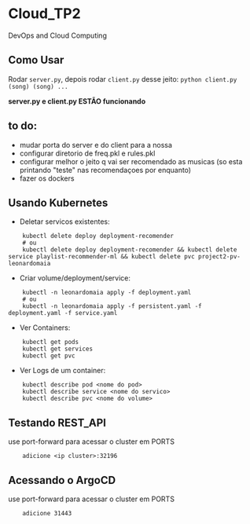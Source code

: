 # Cloud_TP2
DevOps and Cloud Computing

## Como Usar

Rodar ``server.py``, depois rodar ``client.py`` desse jeito: ``python client.py (song) (song) ...``

**server.py e client.py ESTÃO funcionando**

## to do:

- mudar porta do server e do client para a nossa
- configurar diretorio de freq.pkl e rules.pkl
- configurar melhor o jeito q vai ser recomendado as musicas (so esta printando "teste" nas recomendaçoes por enquanto)
- fazer os dockers

## Usando Kubernetes
- Deletar servicos existentes:
```
    kubectl delete deploy deployment-recomender
    # ou
    kubectl delete deploy deployment-recomender && kubectl delete service playlist-recommender-ml && kubectl delete pvc project2-pv-leonardomaia
```
- Criar volume/deployment/service:
```
    kubectl -n leonardomaia apply -f deployment.yaml
    # ou
    kubectl -n leonardomaia apply -f persistent.yaml -f deployment.yaml -f service.yaml
```
- Ver Containers:
```
    kubectl get pods
    kubectl get services
    kubectl get pvc
```
- Ver Logs de um container:
```
    kubectl describe pod <nome do pod>
    kubectl describe service <nome do servico>
    kubectl describe pvc <nome do volume>
```

## Testando REST_API
use port-forward para acessar o cluster em PORTS
```
    adicione <ip cluster>:32196
```

## Acessando o ArgoCD
use port-forward para acessar o cluster em PORTS
```
    adicione 31443
```